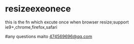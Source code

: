 # resizeexeonece
this is the fn which excute once when browser resize;support ie9+,chrome,firefox,safari

#any questions maito 474569696@qq.com

